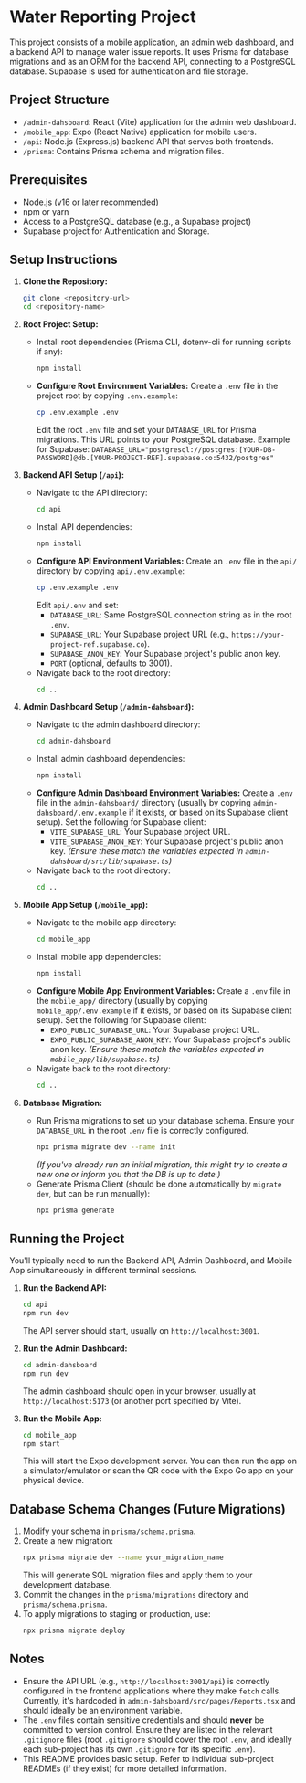 # Water Reporting Project

This project consists of a mobile application, an admin web dashboard, and a backend API to manage water issue reports. It uses Prisma for database migrations and as an ORM for the backend API, connecting to a PostgreSQL database. Supabase is used for authentication and file storage.

## Project Structure

-   `/admin-dahsboard`: React (Vite) application for the admin web dashboard.
-   `/mobile_app`: Expo (React Native) application for mobile users.
-   `/api`: Node.js (Express.js) backend API that serves both frontends.
-   `/prisma`: Contains Prisma schema and migration files.

## Prerequisites

-   Node.js (v16 or later recommended)
-   npm or yarn
-   Access to a PostgreSQL database (e.g., a Supabase project)
-   Supabase project for Authentication and Storage.

## Setup Instructions

1.  **Clone the Repository:**
    ```bash
    git clone <repository-url>
    cd <repository-name>
    ```

2.  **Root Project Setup:**
    *   Install root dependencies (Prisma CLI, dotenv-cli for running scripts if any):
        ```bash
        npm install
        ```
    *   **Configure Root Environment Variables:**
        Create a `.env` file in the project root by copying `.env.example`:
        ```bash
        cp .env.example .env
        ```
        Edit the root `.env` file and set your `DATABASE_URL` for Prisma migrations. This URL points to your PostgreSQL database.
        Example for Supabase: `DATABASE_URL="postgresql://postgres:[YOUR-DB-PASSWORD]@db.[YOUR-PROJECT-REF].supabase.co:5432/postgres"`

3.  **Backend API Setup (`/api`):**
    *   Navigate to the API directory:
        ```bash
        cd api
        ```
    *   Install API dependencies:
        ```bash
        npm install
        ```
    *   **Configure API Environment Variables:**
        Create an `.env` file in the `api/` directory by copying `api/.env.example`:
        ```bash
        cp .env.example .env
        ```
        Edit `api/.env` and set:
        -   `DATABASE_URL`: Same PostgreSQL connection string as in the root `.env`.
        -   `SUPABASE_URL`: Your Supabase project URL (e.g., `https://your-project-ref.supabase.co`).
        -   `SUPABASE_ANON_KEY`: Your Supabase project's public anon key.
        -   `PORT` (optional, defaults to 3001).
    *   Navigate back to the root directory:
        ```bash
        cd ..
        ```

4.  **Admin Dashboard Setup (`/admin-dahsboard`):**
    *   Navigate to the admin dashboard directory:
        ```bash
        cd admin-dahsboard
        ```
    *   Install admin dashboard dependencies:
        ```bash
        npm install
        ```
    *   **Configure Admin Dashboard Environment Variables:**
        Create a `.env` file in the `admin-dahsboard/` directory (usually by copying `admin-dahsboard/.env.example` if it exists, or based on its Supabase client setup).
        Set the following for Supabase client:
        -   `VITE_SUPABASE_URL`: Your Supabase project URL.
        -   `VITE_SUPABASE_ANON_KEY`: Your Supabase project's public anon key.
        *(Ensure these match the variables expected in `admin-dahsboard/src/lib/supabase.ts`)*
    *   Navigate back to the root directory:
        ```bash
        cd ..
        ```

5.  **Mobile App Setup (`/mobile_app`):**
    *   Navigate to the mobile app directory:
        ```bash
        cd mobile_app
        ```
    *   Install mobile app dependencies:
        ```bash
        npm install
        ```
    *   **Configure Mobile App Environment Variables:**
        Create a `.env` file in the `mobile_app/` directory (usually by copying `mobile_app/.env.example` if it exists, or based on its Supabase client setup).
        Set the following for Supabase client:
        -   `EXPO_PUBLIC_SUPABASE_URL`: Your Supabase project URL.
        -   `EXPO_PUBLIC_SUPABASE_ANON_KEY`: Your Supabase project's public anon key.
        *(Ensure these match the variables expected in `mobile_app/lib/supabase.ts`)*
    *   Navigate back to the root directory:
        ```bash
        cd ..
        ```

6.  **Database Migration:**
    *   Run Prisma migrations to set up your database schema. Ensure your `DATABASE_URL` in the root `.env` file is correctly configured.
        ```bash
        npx prisma migrate dev --name init
        ```
        *(If you've already run an initial migration, this might try to create a new one or inform you that the DB is up to date.)*
    *   Generate Prisma Client (should be done automatically by `migrate dev`, but can be run manually):
        ```bash
        npx prisma generate
        ```

## Running the Project

You'll typically need to run the Backend API, Admin Dashboard, and Mobile App simultaneously in different terminal sessions.

1.  **Run the Backend API:**
    ```bash
    cd api
    npm run dev
    ```
    The API server should start, usually on `http://localhost:3001`.

2.  **Run the Admin Dashboard:**
    ```bash
    cd admin-dahsboard
    npm run dev
    ```
    The admin dashboard should open in your browser, usually at `http://localhost:5173` (or another port specified by Vite).

3.  **Run the Mobile App:**
    ```bash
    cd mobile_app
    npm start
    ```
    This will start the Expo development server. You can then run the app on a simulator/emulator or scan the QR code with the Expo Go app on your physical device.

## Database Schema Changes (Future Migrations)

1.  Modify your schema in `prisma/schema.prisma`.
2.  Create a new migration:
    ```bash
    npx prisma migrate dev --name your_migration_name
    ```
    This will generate SQL migration files and apply them to your development database.
3.  Commit the changes in the `prisma/migrations` directory and `prisma/schema.prisma`.
4.  To apply migrations to staging or production, use:
    ```bash
    npx prisma migrate deploy
    ```

## Notes

-   Ensure the API URL (e.g., `http://localhost:3001/api`) is correctly configured in the frontend applications where they make `fetch` calls. Currently, it's hardcoded in `admin-dahsboard/src/pages/Reports.tsx` and should ideally be an environment variable.
-   The `.env` files contain sensitive credentials and should **never** be committed to version control. Ensure they are listed in the relevant `.gitignore` files (root `.gitignore` should cover the root `.env`, and ideally each sub-project has its own `.gitignore` for its specific `.env`).
-   This README provides basic setup. Refer to individual sub-project READMEs (if they exist) for more detailed information.
```
